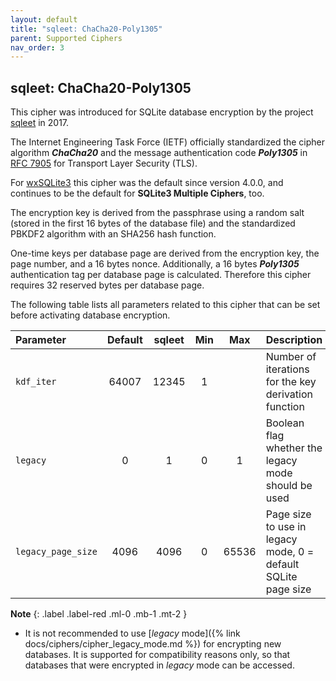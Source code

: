 ```yaml
---
layout: default
title: "sqleet: ChaCha20-Poly1305"
parent: Supported Ciphers
nav_order: 3
---
```

## sqleet: ChaCha20-Poly1305

This cipher was introduced for SQLite database encryption by the project [sqleet](https://github.com/resilar/sqleet) in 2017.

The Internet Engineering Task Force (IETF) officially standardized the cipher algorithm **_ChaCha20_** and the message authentication code **_Poly1305_** in [RFC 7905](https://tools.ietf.org/html/rfc7905) for Transport Layer Security (TLS).

For [wxSQLite3](https://github.com/utelle/wxsqlite3) this cipher was the default since version 4.0.0, and continues to be the default for **SQLite3 Multiple Ciphers**, too.

The encryption key is derived from the passphrase using a random salt (stored in the first 16 bytes of the database file) and the standardized PBKDF2 algorithm with an SHA256 hash function.

One-time keys per database page are derived from the encryption key, the page number, and a 16 bytes nonce. Additionally, a 16 bytes **_Poly1305_** authentication tag per database page is calculated. Therefore this cipher requires 32 reserved bytes per database page.

The following table lists all parameters related to this cipher that can be set before activating database encryption.

| Parameter | Default | sqleet | Min | Max | Description |
| :--- | :---: | :---: | :---: | :---: | :--- |
| `kdf_iter` | 64007 | 12345 | 1 | | Number of iterations for the key derivation function |
| `legacy` | 0 | 1 | 0 | 1 | Boolean flag whether the legacy mode should be used |
| `legacy_page_size` | 4096 | 4096 | 0 | 65536 | Page size to use in legacy mode, 0 = default SQLite page size |

**Note**
{: .label .label-red .ml-0 .mb-1 .mt-2 }
- It is not recommended to use [_legacy_ mode]({% link docs/ciphers/cipher_legacy_mode.md %}) for encrypting new databases. It is supported for compatibility reasons only, so that databases that were encrypted in _legacy_ mode can be accessed.
